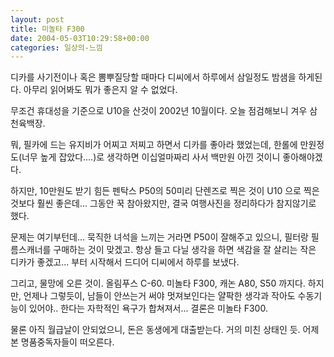 ```yaml
---
layout: post
title: 미놀타 F300
date: 2004-05-03T10:29:58+00:00
categories: 일상의-느낌
---
```

디카를 사기전이나 혹은 뽐뿌질당할 때마다 디씨에서 하루에서 삼일정도 밤샘을 하게된다. 아무리 읽어봐도 뭐가 좋은지 알 수 없었다.

무조건 휴대성을 기준으로 U10을 산것이 2002년 10월이다. 오늘 점검해보니 겨우 삼천육백장.

뭐, 필카에 드는 유지비가 어찌고 저찌고 하면서 디카를 좋아라 했었는데, 한롤에 만원정도(너무 높게 잡았다....)로 생각하면 이십얼마짜리 사서 백만원 아낀 것이니 좋아해야겠다.

하지만, 10만원도 받기 힘든 펜탁스 P50의 50미리 단렌즈로 찍은 것이 U10 으로 찍은 것보다 훨씬 좋은데... 그동안 꾹 참아왔지만, 결국 여행사진을 정리하다가 참지않기로 했다.

문제는 여기부턴데... 묵직한 녀석을 느끼는 거라면 P50이 잘해주고 있으니, 필터랑 필름스캐너를 구매하는 것이 맞겠고. 항상 들고 다닐 생각을 하면 색감을 잘 살리는 작은 디카가 좋겠고... 부터 시작해서 드디어 디씨에서 하루를 보냈다.

그리고, 물망에 오른 것이. 올림푸스 C-60. 미놀타 F300, 캐논 A80, S50 까지다. 하지만, 언제나 그렇듯이, 남들이 안쓰는거 써야 멋져보인다는 얄팍한 생각과 작아도 수동기능이 있어야.. 한다는 자학적인 욕구가 합쳐져서... 결론은 미놀타 F300.

물론 아직 월급날이 안되었으니, 돈은 동생에게 대출받는다. 거의 미친 상태인 듯. 어제 본 명품중독자들이 떠오른다.
